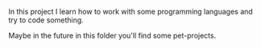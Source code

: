 In this project I learn how to work with some programming languages and try to code something.

Maybe in the future in this folder you'll find some pet-projects.
